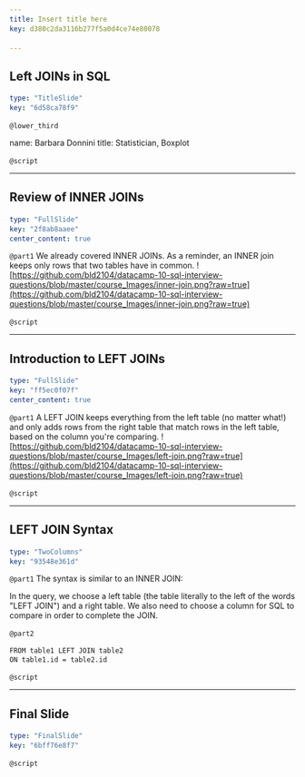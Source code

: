 ```yaml
---
title: Insert title here
key: d380c2da3116b277f5a0d4ce74e80078

---
```

## Left JOINs in SQL

```yaml
type: "TitleSlide"
key: "6d58ca78f9"
```

`@lower_third`

name: Barbara Donnini
title: Statistician, Boxplot


`@script`



---
## Review of INNER JOINs

```yaml
type: "FullSlide"
key: "2f8ab8aaee"
center_content: true
```

`@part1`
We already covered INNER JOINs. As a reminder, an INNER join keeps only rows that two tables have in common. 
![https://github.com/bld2104/datacamp-10-sql-interview-questions/blob/master/course_Images/inner-join.png?raw=true](https://github.com/bld2104/datacamp-10-sql-interview-questions/blob/master/course_Images/inner-join.png?raw=true)


`@script`



---
## Introduction to LEFT JOINs

```yaml
type: "FullSlide"
key: "ff5ec0f07f"
center_content: true
```

`@part1`
A LEFT JOIN keeps everything from the left table (no matter what!) and only adds rows from the right table that match rows in the left table, based on the column you're comparing.
![https://github.com/bld2104/datacamp-10-sql-interview-questions/blob/master/course_Images/left-join.png?raw=true](https://github.com/bld2104/datacamp-10-sql-interview-questions/blob/master/course_Images/left-join.png?raw=true)


`@script`



---
## LEFT JOIN Syntax

```yaml
type: "TwoColumns"
key: "93548e361d"
```

`@part1`
The syntax is similar to an INNER JOIN:

In the query, we choose a left table (the table literally to the left of the words "LEFT JOIN") and a right table. We also need to choose a column for SQL to compare in order to complete the JOIN.


`@part2`
```SELECT *
FROM table1 LEFT JOIN table2
ON table1.id = table2.id
```


`@script`



---
## Final Slide

```yaml
type: "FinalSlide"
key: "6bff76e8f7"
```

`@script`


